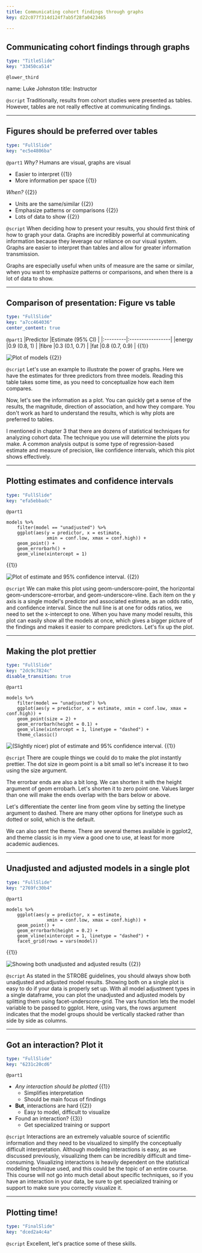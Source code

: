 ```yaml
---
title: Communicating cohort findings through graphs
key: d22c077f314d124f7ab5f28fa0423465

---
```

## Communicating cohort findings through graphs

```yaml
type: "TitleSlide"
key: "33450ca514"
```

`@lower_third`

name: Luke Johnston
title: Instructor


`@script`
Traditionally, results from cohort studies were presented as tables. However, tables are not really effective at communicating findings.


---
## Figures should be preferred over tables

```yaml
type: "FullSlide"
key: "ec5e4806ba"
```

`@part1`
*Why?* Humans are visual, graphs are visual

- Easier to interpret {{1}}
- More information per space {{1}}

*When?* {{2}}

- Units are the same/similar {{2}}
- Emphasize patterns or comparisons {{2}}
- Lots of data to show {{2}}


`@script`
When deciding how to present your results, you should first think of how to graph your data. Graphs are incredibly powerful at communicating information because they leverage our reliance on our visual system. Graphs are easier to interpret than tables and allow for greater information transmission. 

Graphs are especially useful when units of measure are the same or similar, when you want to emphasize patterns or comparisons, and when there is a lot of data to show.


---
## Comparison of presentation: Figure vs table

```yaml
type: "FullSlide"
key: "a7cc464036"
center_content: true
```

`@part1`
|Predictor |Estimate (95% CI) |
|:---------|:-----------------|
|energy    |0.9 (0.8, 1)      |
|fibre     |0.3 (0.1, 0.7)    |
|fat       |0.8 (0.7, 0.9)    | {{1}}

![Plot of models](https://assets.datacamp.com/production/repositories/2079/datasets/b3b869e4018df3d0b1d3d1fa6d09e9243014a5d7/ch4-v2-models.png) {{2}}


`@script`
Let's use an example to illustrate the power of graphs. Here we have the estimates for three predictors from three models. Reading this table takes some time, as you need to conceptualize how each item compares.

Now, let's see the information as a plot. You can quickly get a sense of the results, the magnitude, direction of association, and how they compare. You don't work as hard to understand the results, which is why plots are preferred to tables.

I mentioned in chapter 3 that there are dozens of statistical techniques for analyzing cohort data. The technique you use will determine the plots you make. A common analysis output is some type of regression-based estimate and measure of precision, like confidence intervals, which this plot shows effectively.


---
## Plotting estimates and confidence intervals

```yaml
type: "FullSlide"
key: "efa5ebbadc"
```

`@part1`
```{r}
models %>%
    filter(model == "unadjusted") %>%
    ggplot(aes(y = predictor, x = estimate, 
               xmin = conf.low, xmax = conf.high)) +
    geom_point() +
    geom_errorbarh() +
    geom_vline(xintercept = 1)
```
{{1}}

![Plot of estimate and 95% confidence interval.](https://assets.datacamp.com/production/repositories/2079/datasets/b8e940652d8d23203849a7d0c480df2f0637636a/ch4-v2-estimate-ci-basic.png) {{2}}


`@script`
We can make this plot using geom-underscore-point, the horizontal geom-underscore-errorbar, and geom-underscore-vline. Each item on the y axis is a single model's predictor and associated estimate, as an odds ratio, and confidence interval. Since the null line is at one for odds ratios, we need to set the x-intercept to one. When you have many model results, this plot can easily show all the models at once, which gives a bigger picture of the findings and makes it easier to compare predictors. Let's fix up the plot.


---
## Making the plot prettier

```yaml
type: "FullSlide"
key: "2dc9c7824c"
disable_transition: true
```

`@part1`
```{r}
models %>%
    filter(model == "unadjusted") %>%
    ggplot(aes(y = predictor, x = estimate, xmin = conf.low, xmax = conf.high)) +
    geom_point(size = 2) +
    geom_errorbarh(height = 0.1) +
    geom_vline(xintercept = 1, linetype = "dashed") +
    theme_classic()
```

![(Slightly nicer) plot of estimate and 95% confidence interval.](https://assets.datacamp.com/production/repositories/2079/datasets/42c6b5374e981264459e76fb535589179aa62ff6/ch4-v2-estimate-ci-nicer.png) {{1}}

`@script`
There are couple things we could do to make the plot instantly prettier. The dot size in geom point is a bit small so let's increase it to two using the size argument.

The errorbar ends are also a bit long. We can shorten it with the height argument of geom errobarh. Let's shorten it to zero point one. Values larger than one will make the ends overlap with the bars below or above.

Let's differentiate the center line from geom vline by setting the linetype argument to dashed. There are many other options for linetype such as dotted or solid, which is the default.

We can also sent the theme. There are several themes available in ggplot2, and theme classic is in my view a good one to use, at least for more academic audiences.

---
## Unadjusted and adjusted models in a single plot

```yaml
type: "FullSlide"
key: "2769fc30b4"
```

`@part1`
```{r}
models %>%
    ggplot(aes(y = predictor, x = estimate, 
               xmin = conf.low, xmax = conf.high)) +
    geom_point() +
    geom_errorbarh(height = 0.2) +
    geom_vline(xintercept = 1, linetype = "dashed") +
    facet_grid(rows = vars(model))
```
{{1}}

![Showing both unadjusted and adjusted results](https://assets.datacamp.com/production/repositories/2079/datasets/24698332a3e01046dafd90cf1dca391c3a10aa92/ch4-v2-unadjusted-adjusted.png) {{2}}


`@script`
As stated in the STROBE guidelines, you should always show both unadjusted and adjusted model results. Showing both on a single plot is easy to do if your data is properly set up. With all model adjustment types in a single dataframe, you can plot the unadjusted and adjusted models by splitting them using facet-underscore-grid. The vars function lets the model variable to be passed to ggplot. Here, using vars, the rows argument indicates that the model groups should be vertically stacked rather than side by side as columns.


---
## Got an interaction? Plot it

```yaml
type: "FullSlide"
key: "6231c20cd6"
```

`@part1`
- *Any interaction should be plotted* {{1}}
    - Simplifies interpretation
    - Should be main focus of findings
- **But**, interactions are hard {{2}}
    - Easy to model, difficult to visualize
- Found an interaction? {{3}}
    - Get specialized training or support


`@script`
Interactions are an extremely valuable source of scientific information and they need to be visualized to simplify the conceptually difficult interpretation. Although modeling interactions is easy, as we discussed previously, visualizing them can be incredibly difficult and time-consuming. Visualizing interactions is heavily dependent on the statistical modeling technique used, and this could be the topic of an entire course. This course will not go into much detail about specific techniques, so if you have an interaction in your data, be sure to get specialized training or support to make sure you correctly visualize it.


---
## Plotting time!

```yaml
type: "FinalSlide"
key: "dced2a4c4a"
```

`@script`
Excellent, let's practice some of these skills.

